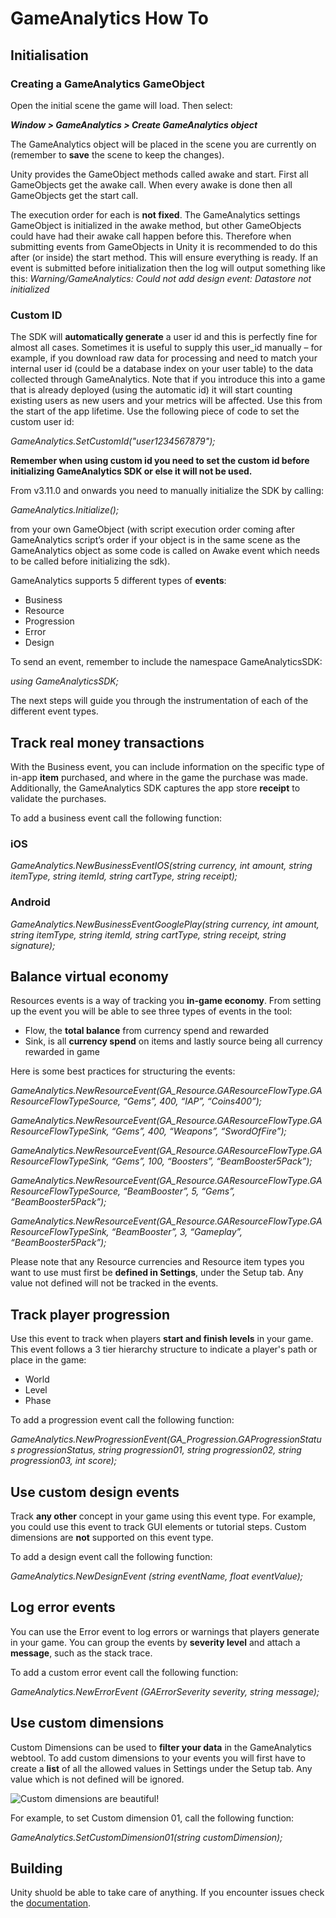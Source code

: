 # GameAnalytics How To

## Initialisation

### Creating a GameAnalytics GameObject

Open the initial scene the game will load. Then select:

__*Window > GameAnalytics > Create GameAnalytics object*__
 
The GameAnalytics object will be placed in the scene you are currently on (remember to __save__ the scene to keep the changes).

Unity provides the GameObject methods called awake and start.
First all GameObjects get the awake call. When every awake is done then all GameObjects get the start call.

The execution order for each is __not fixed__.
The GameAnalytics settings GameObject is initialized in the awake method, but other GameObjects could have had their awake call happen before this.
Therefore when submitting events from GameObjects in Unity it is recommended to do this after (or inside) the start method. This will ensure everything is ready.
If an event is submitted before initialization then the log will output something like this:
*Warning/GameAnalytics: Could not add design event: Datastore not initialized*

### Custom ID

The SDK will __automatically generate__ a user id and this is perfectly fine for almost all cases.
Sometimes it is useful to supply this user_id manually – for example, if you download raw data for processing and need to match your internal user id (could be a database index on your user table) to the data collected through GameAnalytics.
Note that if you introduce this into a game that is already deployed (using the automatic id) it will start counting existing users as new users and your metrics will be affected. Use this from the start of the app lifetime.
Use the following piece of code to set the custom user id:

*GameAnalytics.SetCustomId("user1234567879");*

__Remember when using custom id you need to set the custom id before initializing GameAnalytics SDK or else it will not be used.__

From v3.11.0 and onwards you need to manually initialize the SDK by calling:

*GameAnalytics.Initialize();*

from your own GameObject (with script execution order coming after GameAnalytics script’s order if your object is in the same scene as the GameAnalytics object as some code is called on Awake event which needs to be called before initializing the sdk).

GameAnalytics supports 5 different types of __events__:

- Business
- Resource
- Progression
- Error
- Design

To send an event, remember to include the namespace GameAnalyticsSDK:

*using GameAnalyticsSDK;*

The next steps will guide you through the instrumentation of each of the different event types.

## Track real money transactions

With the Business event, you can include information on the specific type of in-app __item__ purchased, and where in the game the purchase was made. Additionally, the GameAnalytics SDK captures the app store __receipt__ to validate the purchases.

To add a business event call the following function:

### iOS
*GameAnalytics.NewBusinessEventIOS(string currency, int amount, string itemType, string itemId, string cartType, string receipt);*

### Android
*GameAnalytics.NewBusinessEventGooglePlay(string currency, int amount, string itemType, string itemId, string cartType, string receipt, string signature);*

## Balance virtual economy

Resources events is a way of tracking you __in-game economy__. From setting up the event you will be able to see three types of events in the tool:

- Flow, the __total balance__ from currency spend and rewarded
- Sink, is all __currency spend__ on items and lastly source being all currency rewarded in game

Here is some best practices for structuring the events:

*GameAnalytics.NewResourceEvent(GA_Resource.GAResourceFlowType.GAResourceFlowTypeSource, “Gems”, 400, “IAP”, “Coins400”);*

*GameAnalytics.NewResourceEvent(GA_Resource.GAResourceFlowType.GAResourceFlowTypeSink, “Gems”, 400, “Weapons”, “SwordOfFire”);*

*GameAnalytics.NewResourceEvent(GA_Resource.GAResourceFlowType.GAResourceFlowTypeSink, “Gems”, 100, “Boosters”, “BeamBooster5Pack”);*

*GameAnalytics.NewResourceEvent(GA_Resource.GAResourceFlowType.GAResourceFlowTypeSource, “BeamBooster”, 5, “Gems”, “BeamBooster5Pack”);*

*GameAnalytics.NewResourceEvent(GA_Resource.GAResourceFlowType.GAResourceFlowTypeSink, “BeamBooster”, 3, “Gameplay”, “BeamBooster5Pack”);*

Please note that any Resource currencies and Resource item types you want to use must first be __defined in Settings__, under the Setup tab.
Any value not defined will not be tracked in the events.

## Track player progression

Use this event to track when players __start and finish levels__ in your game. This event follows a 3 tier hierarchy structure to indicate a player's path or place in the game:

- World
- Level
- Phase

To add a progression event call the following function:

*GameAnalytics.NewProgressionEvent(GA_Progression.GAProgressionStatus progressionStatus, string progression01, string progression02, string progression03, int score);*

## Use custom design events

Track __any other__ concept in your game using this event type. For example, you could use this event to track GUI elements or tutorial steps.
Custom dimensions are __not__ supported on this event type.

To add a design event call the following function:

*GameAnalytics.NewDesignEvent (string eventName, float eventValue);*

## Log error events

You can use the Error event to log errors or warnings that players generate in your game. You can group the events by __severity level__ and attach a __message__, such as the stack trace.

To add a custom error event call the following function:

*GameAnalytics.NewErrorEvent (GAErrorSeverity severity, string message);*

## Use custom dimensions

Custom Dimensions can be used to __filter your data__ in the GameAnalytics webtool. To add custom dimensions to your events you will first have to create a __list__ of all the allowed values in Settings under the Setup tab.
Any value which is not defined will be ignored.

![Custom dimensions are beautiful!](https://s3.amazonaws.com/public.gameanalytics.com/resources/images/sdk_doc/wrapper_unity/custom_dimensions_and_resources.png "Custom dimensions")

For example, to set Custom dimension 01, call the following function:

*GameAnalytics.SetCustomDimension01(string customDimension);*

## Building

Unity shuold be able to take care of anything. If you encounter issues check the [documentation](https://gameanalytics.force.com/knowledgebase/s/article/Advanced-Integration-Unity-SDK#Platform-Build "GameAnalytics documentation").